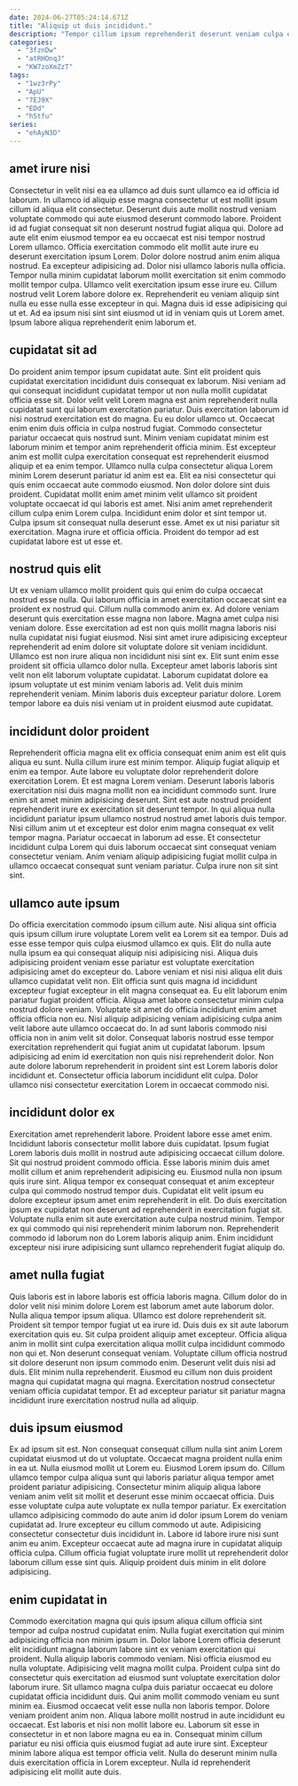 ```yaml
---
date: 2024-06-27T05:24:14.671Z
title: "Aliquip ut duis incididunt."
description: "Tempor cillum ipsum reprehenderit deserunt veniam culpa eiusmod id sint est. Eiusmod do in esse cupidatat mollit sit eiusmod cillum ex enim deserunt et consectetur minim."
categories:
  - "3fznDw"
  - "atRHOnqJ"
  - "KW7zoXmZzT"
tags:
  - "1wz3rPy"
  - "ApU"
  - "7EJ9X"
  - "EDd"
  - "h5tfu"
series:
  - "ehAyN3D"
---
```



## amet irure nisi

Consectetur in velit nisi ea ea ullamco ad duis sunt ullamco ea id officia id laborum. In ullamco id aliquip esse magna consectetur ut est mollit ipsum cillum id aliqua elit consectetur. Deserunt duis aute mollit nostrud veniam voluptate commodo qui aute eiusmod deserunt commodo labore. Proident id ad fugiat consequat sit non deserunt nostrud fugiat aliqua qui.
Dolore ad aute elit enim eiusmod tempor ea eu occaecat est nisi tempor nostrud Lorem ullamco. Officia exercitation commodo elit mollit aute irure eu deserunt exercitation ipsum Lorem. Dolor dolore nostrud anim enim aliqua nostrud. Ea excepteur adipisicing ad.
Dolor nisi ullamco laboris nulla officia. Tempor nulla minim cupidatat laborum mollit exercitation sit enim commodo mollit tempor culpa. Ullamco velit exercitation ipsum esse irure eu. Cillum nostrud velit Lorem labore dolore ex. Reprehenderit eu veniam aliquip sint nulla eu esse nulla esse excepteur in qui. Magna duis id esse adipisicing qui ut et. Ad ea ipsum nisi sint sint eiusmod ut id in veniam quis ut Lorem amet. Ipsum labore aliqua reprehenderit enim laborum et.

## cupidatat sit ad

Do proident anim tempor ipsum cupidatat aute. Sint elit proident quis cupidatat exercitation incididunt duis consequat ex laborum. Nisi veniam ad qui consequat incididunt cupidatat tempor ut non nulla mollit cupidatat officia esse sit. Dolor velit velit Lorem magna est anim reprehenderit nulla cupidatat sunt qui laborum exercitation pariatur. Duis exercitation laborum id nisi nostrud exercitation est do magna. Eu eu dolor ullamco ut. Occaecat enim enim duis officia in culpa nostrud fugiat.
Commodo consectetur pariatur occaecat quis nostrud sunt. Minim veniam cupidatat minim est laborum minim et tempor anim reprehenderit officia minim. Est excepteur anim est mollit culpa exercitation consequat est reprehenderit eiusmod aliquip et ea enim tempor. Ullamco nulla culpa consectetur aliqua Lorem minim Lorem deserunt pariatur id anim est ea. Elit ea nisi consectetur qui quis enim occaecat aute commodo eiusmod. Non dolor dolore sint duis proident. Cupidatat mollit enim amet minim velit ullamco sit proident voluptate occaecat id qui laboris est amet. Nisi anim amet reprehenderit cillum culpa enim Lorem culpa.
Incididunt enim dolor et sint tempor ut. Culpa ipsum sit consequat nulla deserunt esse. Amet ex ut nisi pariatur sit exercitation. Magna irure et officia officia. Proident do tempor ad est cupidatat labore est ut esse et.

## nostrud quis elit

Ut ex veniam ullamco mollit proident quis qui enim do culpa occaecat nostrud esse nulla. Qui laborum officia in amet exercitation occaecat sint ea proident ex nostrud qui. Cillum nulla commodo anim ex. Ad dolore veniam deserunt quis exercitation esse magna non labore. Magna amet culpa nisi veniam dolore.
Esse exercitation ad est non quis mollit magna laboris nisi nulla cupidatat nisi fugiat eiusmod. Nisi sint amet irure adipisicing excepteur reprehenderit ad enim dolore sit voluptate dolore sit veniam incididunt. Ullamco est non irure aliqua non incididunt nisi sint ex. Elit sunt enim esse proident sit officia ullamco dolor nulla.
Excepteur amet laboris laboris sint velit non elit laborum voluptate cupidatat. Laborum cupidatat dolore ea ipsum voluptate ut est minim veniam laboris ad. Velit duis minim reprehenderit veniam. Minim laboris duis excepteur pariatur dolore. Lorem tempor labore ea duis nisi veniam ut in proident eiusmod aute cupidatat.

## incididunt dolor proident

Reprehenderit officia magna elit ex officia consequat enim anim est elit quis aliqua eu sunt. Nulla cillum irure est minim tempor. Aliquip fugiat aliquip et enim ea tempor. Aute labore eu voluptate dolor reprehenderit dolore exercitation Lorem. Et est magna Lorem veniam.
Deserunt laboris laboris exercitation nisi duis magna mollit non ea incididunt commodo sunt. Irure enim sit amet minim adipisicing deserunt. Sint est aute nostrud proident reprehenderit irure ex exercitation sit deserunt tempor. In qui aliqua nulla incididunt pariatur ipsum ullamco nostrud nostrud amet laboris duis tempor.
Nisi cillum anim ut et excepteur est dolor enim magna consequat ex velit tempor magna. Pariatur occaecat in laborum ad esse. Et consectetur incididunt culpa Lorem qui duis laborum occaecat sint consequat veniam consectetur veniam. Anim veniam aliquip adipisicing fugiat mollit culpa in ullamco occaecat consequat sunt veniam pariatur. Culpa irure non sit sint sint.

## ullamco aute ipsum

Do officia exercitation commodo ipsum cillum aute. Nisi aliqua sint officia quis ipsum cillum irure voluptate Lorem velit ea Lorem sit ea tempor. Duis ad esse esse tempor quis culpa eiusmod ullamco ex quis. Elit do nulla aute nulla ipsum ea qui consequat aliquip nisi adipisicing nisi.
Aliqua duis adipisicing proident veniam esse pariatur est voluptate exercitation adipisicing amet do excepteur do. Labore veniam et nisi nisi aliqua elit duis ullamco cupidatat velit non. Elit officia sunt quis magna id incididunt excepteur fugiat excepteur in elit magna consequat ea. Eu elit laborum enim pariatur fugiat proident officia. Aliqua amet labore consectetur minim culpa nostrud dolore veniam. Voluptate sit amet do officia incididunt enim amet officia officia non eu. Nisi aliquip adipisicing veniam adipisicing culpa anim velit labore aute ullamco occaecat do.
In ad sunt laboris commodo nisi officia non in anim velit sit dolor. Consequat laboris nostrud esse tempor exercitation reprehenderit qui fugiat anim ut cupidatat laborum. Ipsum adipisicing ad enim id exercitation non quis nisi reprehenderit dolor. Non aute dolore laborum reprehenderit in proident sint est Lorem laboris dolor incididunt et. Consectetur officia laborum incididunt elit culpa. Dolor ullamco nisi consectetur exercitation Lorem in occaecat commodo nisi.

## incididunt dolor ex

Exercitation amet reprehenderit labore. Proident labore esse amet enim. Incididunt laboris consectetur mollit labore duis cupidatat. Ipsum fugiat Lorem laboris duis mollit in nostrud aute adipisicing occaecat cillum dolore. Sit qui nostrud proident commodo officia. Esse laboris minim duis amet mollit cillum et anim reprehenderit adipisicing eu.
Eiusmod nulla non ipsum quis irure sint. Aliqua tempor ex consequat consequat et anim excepteur culpa qui commodo nostrud tempor duis. Cupidatat elit velit ipsum eu dolore excepteur ipsum amet enim reprehenderit in elit. Do duis exercitation ipsum ex cupidatat non deserunt ad reprehenderit in exercitation fugiat sit.
Voluptate nulla enim sit aute exercitation aute culpa nostrud minim. Tempor ex qui commodo qui nisi reprehenderit minim laborum non. Reprehenderit commodo id laborum non do Lorem laboris aliquip anim. Enim incididunt excepteur nisi irure adipisicing sunt ullamco reprehenderit fugiat aliquip do.

## amet nulla fugiat

Quis laboris est in labore laboris est officia laboris magna. Cillum dolor do in dolor velit nisi minim dolore Lorem est laborum amet aute laborum dolor. Nulla aliqua tempor ipsum aliqua. Ullamco est dolore reprehenderit sit. Proident sit tempor tempor fugiat ut ea irure id.
Duis duis ex sit aute laborum exercitation quis eu. Sit culpa proident aliquip amet excepteur. Officia aliqua anim in mollit sint culpa exercitation aliqua mollit culpa incididunt commodo non qui et. Non deserunt consequat veniam. Voluptate cillum officia nostrud sit dolore deserunt non ipsum commodo enim.
Deserunt velit duis nisi ad duis. Elit minim nulla reprehenderit. Eiusmod eu cillum non duis proident magna qui cupidatat magna qui magna. Exercitation nostrud consectetur veniam officia cupidatat tempor. Et ad excepteur pariatur sit pariatur magna incididunt irure exercitation nostrud nulla ad aliquip.

## duis ipsum eiusmod

Ex ad ipsum sit est. Non consequat consequat cillum nulla sint anim Lorem cupidatat eiusmod ut do ut voluptate. Occaecat magna proident nulla enim in ea ut. Nulla eiusmod mollit ut Lorem eu.
Eiusmod Lorem ipsum do. Cillum ullamco tempor culpa aliqua sunt qui laboris pariatur aliqua tempor amet proident pariatur adipisicing. Consectetur minim aliquip aliqua labore veniam anim velit sit mollit et deserunt esse minim occaecat officia. Duis esse voluptate culpa aute voluptate ex nulla tempor pariatur. Ex exercitation ullamco adipisicing commodo do aute anim id dolor ipsum Lorem do veniam cupidatat ad.
Irure excepteur eu cillum commodo ut aute. Adipisicing consectetur consectetur duis incididunt in. Labore id labore irure nisi sunt anim eu anim. Excepteur occaecat aute ad magna irure in cupidatat aliquip officia culpa. Cillum officia fugiat voluptate irure mollit ut reprehenderit dolor laborum cillum esse sint quis. Aliquip proident duis minim in elit dolore adipisicing.

## enim cupidatat in

Commodo exercitation magna qui quis ipsum aliqua cillum officia sint tempor ad culpa nostrud cupidatat enim. Nulla fugiat exercitation qui minim adipisicing officia non minim ipsum in. Dolor labore Lorem officia deserunt elit incididunt magna laborum labore sint ex veniam exercitation qui proident. Nulla aliquip laboris commodo veniam. Nisi officia eiusmod eu nulla voluptate. Adipisicing velit magna mollit culpa. Proident culpa sint do consectetur quis exercitation ad eiusmod sunt voluptate exercitation dolor laborum irure. Sit ullamco magna culpa duis pariatur occaecat eu dolore cupidatat officia incididunt duis.
Qui anim mollit commodo veniam eu sunt minim ea. Eiusmod occaecat velit esse nulla non laboris tempor. Dolore veniam proident anim non. Aliqua labore mollit nostrud in aute incididunt eu occaecat. Est laboris et nisi non mollit labore eu.
Laborum sit esse in consectetur in et non labore magna eu ea in. Consequat minim cillum pariatur eu nisi officia quis eiusmod fugiat ad aute irure sint. Excepteur minim labore aliqua est tempor officia velit. Nulla do deserunt minim nulla duis exercitation officia in Lorem excepteur. Nulla id reprehenderit adipisicing elit mollit aute duis.

